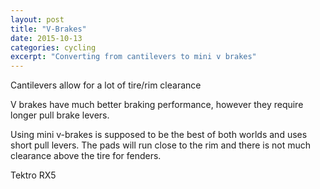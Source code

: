 ```yaml
---
layout: post
title: "V-Brakes"
date: 2015-10-13
categories: cycling
excerpt: "Converting from cantilevers to mini v brakes"
---
```


Cantilevers allow for a lot of tire/rim clearance

V brakes have much better braking performance, however they require longer pull brake levers.

Using mini v-brakes is supposed to be the best of both worlds and uses short pull levers. 
The pads will run close to the rim and there is not much clearance above the tire for fenders. 

Tektro RX5